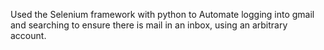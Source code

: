 Used the Selenium framework with python to Automate logging into gmail and searching to ensure there is mail in an inbox, using an arbitrary account.
